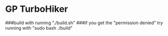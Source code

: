 # GP TurboHiker
 
###build with running "./build.sh" 
###if you get the "permission denied" try running with "sudo bash ./build"